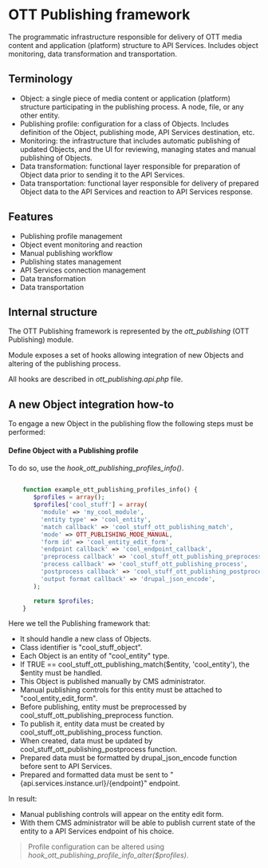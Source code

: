 OTT Publishing framework
========================
The programmatic infrastructure responsible for delivery of OTT media content and application (platform) structure to API Services.
Includes object monitoring, data transformation and transportation.

## Terminology
- Object: a single piece of media content or application (platform) structure participating in the publishing process. A node, file, or any other entity.
- Publishing profile: configuration for a class of Objects. Includes definition of the Object, publishing mode, API Services destination, etc.
- Monitoring: the infrastructure that includes automatic publishing of updated Objects, and the UI for reviewing, managing states and manual publishing of Objects.
- Data transformation: functional layer responsible for preparation of Object data prior to sending it to the API Services.
- Data transportation: functional layer responsible for delivery of prepared Object data to the API Services and reaction to API Services response.


## Features
- Publishing profile management
- Object event monitoring and reaction
- Manual publishing workflow
- Publishing states management
- API Services connection management
- Data transformation
- Data transportation


## Internal structure
The OTT Publishing framework is represented by the *ott_publishing* (OTT Publishing) module.

Module exposes a set of hooks allowing integration of new Objects and altering of the publishing process.

All hooks are described in *ott_publishing.api.php* file.


## A new Object integration how-to
To engage a new Object in the publishing flow the following steps must be performed:

#### Define Object with a Publishing profile
To do so, use the *hook_ott_publishing_profiles_info()*.

```php

    function example_ott_publishing_profiles_info() {
       $profiles = array();
       $profiles['cool_stuff'] = array(
         'module' => 'my_cool_module',
         'entity type' => 'cool_entity',
         'match callback' => 'cool_stuff_ott_publishing_match',
         'mode' => OTT_PUBLISHING_MODE_MANUAL,
         'form id' => 'cool_entity_edit_form',
         'endpoint callback' => 'cool_endpoint_callback',
         'preprocess callback' => 'cool_stuff_ott_publishing_preprocess',
         'process callback' => 'cool_stuff_ott_publishing_process',
         'postprocess callback' => 'cool_stuff_ott_publishing_postprocess',
         'output format callback' => 'drupal_json_encode',
       );

       return $profiles;
    }

```

Here we tell the Publishing framework that:

- It should handle a new class of Objects.
- Class identifier is "cool_stuff_object".
- Each Object is an entity of "cool_entity" type.
- If TRUE == cool_stuff_ott_publishing_match($entity, 'cool_entity'), the $entity must be handled.
- This Object is published manually by CMS administrator.
- Manual publishing controls for this entity must be attached to "cool_entity_edit_form".
- Before publishing, entity must be preprocessed by cool_stuff_ott_publishing_preprocess function.
- To publish it, entity data must be created by cool_stuff_ott_publishing_process function.
- When created, data must be updated by cool_stuff_ott_publishing_postprocess function.
- Prepared data must be formatted by drupal_json_encode function before sent to API Services.
- Prepared and formatted data must be sent to "{api.services.instance.url}/{endpoint}" endpoint.



In result:

- Manual publishing controls will appear on the entity edit form.
- With them CMS administrator will be able to publish current state of the entity to a API Services endpoint of his choice.

> Profile configuration can be altered using *hook_ott_publishing_profile_info_alter($profiles)*.
